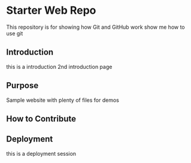 # Starter Web Repo

This repository is for showing how Git and GitHub work
show me how to use git 
## Introduction

this is a introduction
2nd introduction page

## Purpose

Sample website with plenty of files for demos

## How to Contribute


## Deployment
this is a deployment session


